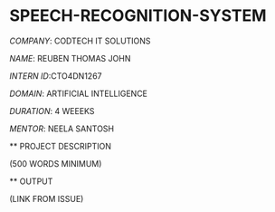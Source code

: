 # SPEECH-RECOGNITION-SYSTEM

*COMPANY*: CODTECH IT SOLUTIONS

*NAME*: REUBEN THOMAS JOHN

*INTERN ID*:CTO4DN1267

*DOMAIN*: ARTIFICIAL INTELLIGENCE

*DURATION*: 4 WEEEKS

*MENTOR*: NEELA SANTOSH

** PROJECT DESCRIPTION

(500 WORDS MINIMUM)

** OUTPUT

(LINK FROM ISSUE)
